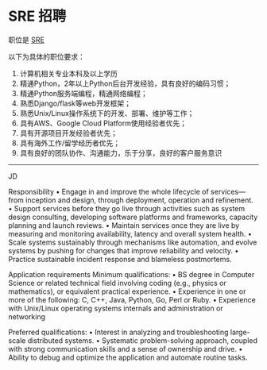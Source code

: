 # SRE 招聘

职位是 [SRE](https://en.wikipedia.org/wiki/Site_Reliability_Engineering)

以下为具体的职位要求：

1. 计算机相关专业本科及以上学历 
2. 精通Python，2年以上Python后台开发经验，具有良好的编码习惯； 
3. 精通Python服务端编程，精通网络编程； 
4. 熟悉Django/flask等web开发框架； 
5. 熟悉Unix/Linux操作系统下的开发、部署、维护等工作； 
6. 具有AWS、Google Cloud Platform使用经验者优先； 
7. 具有开源项目开发经验者优先； 
8. 具有海外工作/留学经历者优先；
9. 具有良好的团队协作、沟通能力，乐于分享，良好的客户服务意识

---

JD

Responsibility
  •  Engage in and improve the whole lifecycle of services—from inception and design, through deployment, operation and refinement.
  •  Support services before they go live through activities such as system design consulting, developing software platforms and frameworks, capacity planning and launch reviews.
  •  Maintain services once they are live by measuring and monitoring availability, latency and overall system health.
  •  Scale systems sustainably through mechanisms like automation, and evolve systems by pushing for changes that improve reliability and velocity.
  •  Practice sustainable incident response and blameless postmortems.

Application requirements
Minimum qualifications:
  •  BS degree in Computer Science or related technical field involving coding (e.g., physics or mathematics), or equivalent practical experience.
  •  Experience in one or more of the following: C, C++, Java, Python, Go, Perl or Ruby.
  •  Experience with Unix/Linux operating systems internals and administration or networking

Preferred qualifications:
  •  Interest in  analyzing and troubleshooting large-scale distributed systems.
  •  Systematic problem-solving approach, coupled with strong communication skills and a sense of ownership and drive.
  •  Ability to debug and optimize the application and automate routine tasks.
